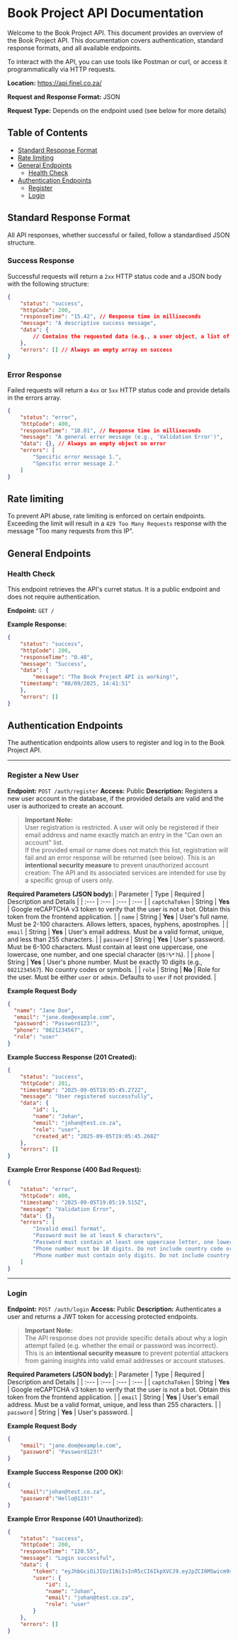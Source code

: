 # Book Project API Documentation

Welcome to the Book Project API. This document provides an overview of the Book Project API. This documentation covers authentication, standard response formats, and all available endpoints.

To interact with the API, you can use tools like Postman or curl, or access it programmatically via HTTP requests. 

**Location:** https://api.fjnel.co.za/ 

**Request and Response Format:** JSON

**Request Type:** Depends on the endpoint used (see below for more details)

## Table of Contents

- [Standard Response Format](##standard-response-format)
- [Rate limiting](#rate-limiting)
- [General Endpoints](#general-endpoints)
  - [Health Check](#health-check)
- [Authentication Endpoints](#authentication)
  - [Register](#register-a-new-user)
  - [Login](#login)

## Standard Response Format

All API responses, whether successful or failed, follow a standardised JSON structure.

### Success Response

Successful requests will return a `2xx` HTTP status code and a JSON body with the following structure:

```json
{
	"status": "success",
	"httpCode": 200,
	"responseTime": "15.42", // Response time in milliseconds
	"message": "A descriptive success message",
	"data": {
		// Contains the requested data (e.g., a user object, a list of books)
	},
	"errors": [] // Always an empty array on success
}
```

### Error Response

Failed requests will return a `4xx` or `5xx` HTTP status code and provide details in the errors array.

```json
{
	"status": "error",
	"httpCode": 400,
	"responseTime": "10.01", // Response time in milliseconds
	"message": "A general error message (e.g., 'Validation Error')",
	"data": {}, // Always an empty object on error
	"errors": [
		"Specific error message 1.",
		"Specific error message 2."
  	]
}
```

## Rate limiting

To prevent API abuse, rate limiting is enforced on certain endpoints. Exceeding the limit will result in a `429 Too Many Requests` response with the message "Too many requests from this IP". 

## General Endpoints

### Health Check

This endpoint retrieves the API's curret status. It is a public endpoint and does not require authentication.

**Endpoint:** `GET /`

**Example Response:**
```json
{
	"status": "success",
	"httpCode": 200,
	"responseTime": "0.48",
	"message": "Success",
	"data": {
		"message": "The Book Project API is working!",
	"timestamp": "08/09/2025, 14:41:51"
  	},
	"errors": []
}
```



## Authentication Endpoints

The authentication endpoints allow users to register and log in to the Book Project API.

---

### Register a New User

**Endpoint:** `POST /auth/register`
**Access:** Public
**Description:** Registers a new user account in the database, if the provided details are valid and the user is authorized to create an account.

> **Important Note:**  
> User registration is restricted. A user will only be registered if their email address and name exactly match an entry in the "Can own an account" list.  
> If the provided email or name does not match this list, registration will fail and an error response will be returned (see below).
> This is an **intentional security measure** to prevent unauthorized account creation: The API and its associated services are intended for use by a specific group of users only. 

**Required Parameters (JSON body):**
| Parameter | Type | Required | Description and Details |
| :--- | :--- | :--- | :--- |
| `captchaToken` | String | **Yes** | Google reCAPTCHA v3 token to verify that the user is not a bot. Obtain this token from the frontend application. |
| `name` | String | **Yes** | User's full name. Must be 2-100 characters. Allows letters, spaces, hyphens, apostrophes. |
| `email` | String | **Yes** | User's email address. Must be a valid format, unique, and less than 255 characters. |
| `password` | String | **Yes** | User's password. Must be 6-100 characters. Must contain at least one uppercase, one lowercase, one number, and one special character (`@$!%*?&`). |
| `phone` | String | **Yes** | User's phone number. Must be exactly 10 digits (e.g., `0821234567`). No country codes or symbols. |
| `role` | String | **No** | Role for the user. Must be either `user` or `admin`. Defaults to `user` if not provided. |

**Example Request Body**
```json
{
  "name": "Jane Doe",
  "email": "jane.doe@example.com",
  "password": "Password123!",
  "phone": "0821234567",
  "role": "user"
}
```

**Example Success Response (201 Created):**
```json
{
    "status": "success",
    "httpCode": 201,
    "timestamp": "2025-09-05T19:05:45.272Z",
    "message": "User registered successfully",
    "data": {
        "id": 1,
        "name": "Johan",
        "email": "johan@test.co.za",
        "role": "user",
        "created_at": "2025-09-05T19:05:45.268Z"
    },
    "errors": []
}
```

**Example Error Response (400 Bad Request):**
```json
{
    "status": "error",
    "httpCode": 400,
    "timestamp": "2025-09-05T19:05:19.515Z",
    "message": "Validation Error",
    "data": {},
    "errors": [
        "Invalid email format",
        "Password must be at least 6 characters",
        "Password must contain at least one uppercase letter, one lowercase letter, one number, and one special character",
        "Phone number must be 10 digits. Do not include country code or special characters (e.g. +27)",
        "Phone number must contain only digits. Do not include country code or special characters (e.g. +27)"
    ]
}
```

---

### Login

**Endpoint:** `POST /auth/login`
**Access:** Public
**Description:** Authenticates a user and returns a JWT token for accessing protected endpoints.

> **Important Note:**  
> The API response does not provide specific details about why a login attempt failed (e.g. whether the email or password was incorrect). This is an **intentional security measure** to prevent potential attackers from gaining insights into valid email addresses or account statuses.

**Required Parameters (JSON body):**
| Parameter | Type | Required | Description and Details |
| :--- | :--- | :--- | :--- |
| `captchaToken` | String | **Yes** | Google reCAPTCHA v3 token to verify that the user is not a bot. Obtain this token from the frontend application. |
| `email` | String | **Yes** | User's email address. Must be a valid format, unique, and less than 255 characters. |
| `password` | String | **Yes** | User's password. |

**Example Request Body**
```json
{
	"email": "jane.doe@example.com",
	"password": "Password123!"
}
```

**Example Success Response (200 OK):**
```json
{
    "email":"johan@test.co.za",
    "password":"Hello@123!"
}
```

**Example Error Response (401 Unauthorized):**
```json
{
    "status": "success",
    "httpCode": 200,
    "responseTime": "120.55",
    "message": "Login successful",
    "data": {
        "token": "eyJhbGciOiJIUzI1NiIsInR5cCI6IkpXVCJ9.eyJpZCI6MSwicm9sZSI6InVzZXIiLCJpYXQiOjE3NTczMzc2MzIsImV4cCI6MTc1Nzk0MjQzMn0.WlrQAQBaDfe-2kRE93gZgtiFbiv54mOjTVI-QlihYFw",
        "user": {
            "id": 1,
            "name": "Johan",
            "email": "johan@test.co.za",
            "role": "user"
        }
    },
    "errors": []
}
```